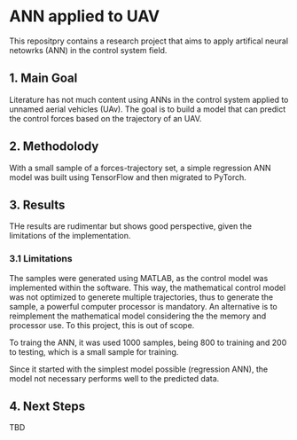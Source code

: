 # ANN applied to UAV

This repositpry contains a research project that aims to apply artifical neural netowrks (ANN) in the control system field.

## 1. Main Goal

Literature has not much content using ANNs in the control system applied to unnamed aerial vehicles (UAv). The goal is to build a model that can predict the control forces based on the trajectory of an UAV.

## 2. Methodolody

With a small sample of a forces-trajectory set, a simple regression ANN model was built using TensorFlow and then migrated to PyTorch.

## 3. Results

THe results are rudimentar but shows good perspective, given the limitations of the implementation.

### 3.1 Limitations

The samples were generated using MATLAB, as the control model was implemented within the software. This way, the mathematical control model was not optimized to generete multiple trajectories, thus to generate the sample, a powerful computer processor is mandatory. An alternative is to reimplement the mathematical model considering the the memory and processor use. To this project, this is out of scope.

To traing the ANN, it was used 1000 samples, being 800 to training and 200 to testing, which is a small sample for training.

Since it started with the simplest model possible (regression ANN), the model not necessary performs well to the predicted data.

## 4. Next Steps

TBD
